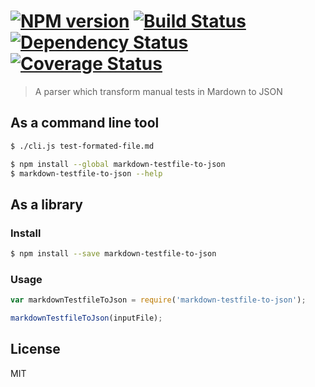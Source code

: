#  [![NPM version][npm-image]][npm-url] [![Build Status][travis-image]][travis-url] [![Dependency Status][daviddm-image]][daviddm-url] [![Coverage Status][coveralls-image]][coveralls-url]

> A parser which transform manual tests in Mardown to JSON

## As a command line tool
```sh
$ ./cli.js test-formated-file.md
```

```sh
$ npm install --global markdown-testfile-to-json
$ markdown-testfile-to-json --help
```

## As a library

### Install

```sh
$ npm install --save markdown-testfile-to-json
```

### Usage

```js
var markdownTestfileToJson = require('markdown-testfile-to-json');

markdownTestfileToJson(inputFile);
```

## License

MIT


[npm-image]: https://badge.fury.io/js/markdown-testfile-to-json.svg
[npm-url]: https://npmjs.org/package/markdown-testfile-to-json
[travis-image]: https://travis-ci.org/JohanLorenzo/markdown-testfile-to-json.svg?branch=master
[travis-url]: https://travis-ci.org/JohanLorenzo/markdown-testfile-to-json
[daviddm-image]: https://david-dm.org/JohanLorenzo/markdown-testfile-to-json.svg?theme=shields.io
[daviddm-url]: https://david-dm.org/JohanLorenzo/markdown-testfile-to-json
[coveralls-image]: https://coveralls.io/repos/JohanLorenzo/markdown-testfile-to-json/badge.svg?branch=master
[coveralls-url]: https://coveralls.io/r/JohanLorenzo/markdown-testfile-to-json?branch=master
